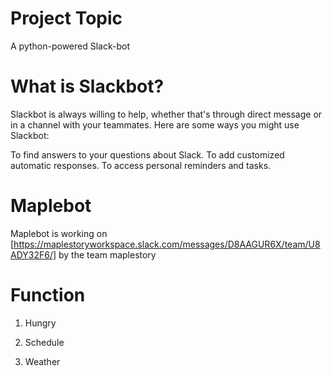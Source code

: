 # Project Topic
A python-powered Slack-bot

# What is Slackbot?
Slackbot is always willing to help, whether that's through direct message or in a channel with your teammates. Here are some ways you might use Slackbot:

To find answers to your questions about Slack.
To add customized automatic responses.
To access personal reminders and tasks.

# Maplebot
Maplebot is working on [https://maplestoryworkspace.slack.com/messages/D8AAGUR6X/team/U8ADY32F6/] by the team maplestory

# Function

1) Hungry

2) Schedule

3) Weather


